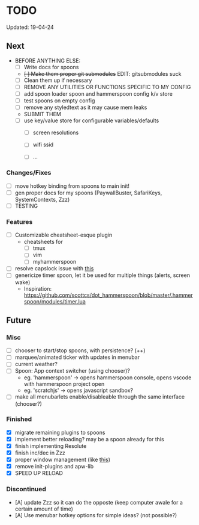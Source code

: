 # TODO

Updated: 19-04-24

## Next

* BEFORE ANYTHING ELSE:
  * [ ] Write docs for spoons
  * ~~[ ] Make them proper git submodules~~ EDIT: gitsubmodules suck
  * [ ] Clean them up if necessary
  * [ ] REMOVE ANY UTILITIES OR FUNCTIONS SPECIFIC TO MY CONFIG
  * [ ] add spoon loader spoon and hammerspoon config k/v store
  * [ ] test spoons on empty config
  * [ ] remove any styledtext as it may cause mem leaks
  * SUBMIT THEM
  * [ ] use key/value store for configurable variables/defaults
  	* [ ] screen resolutions
	* [ ] wifi ssid
	* [ ] ...


### Changes/Fixes

* [ ] move hotkey binding from spoons to main init!
* [ ] gen proper docs for my spoons (PaywallBuster, SafariKeys, SystemContexts, Zzz)
* [ ] TESTING

### Features

* [ ] Customizable cheatsheet-esque plugin
    * cheatsheets for
        * [ ] tmux
        * [ ] vim
        * [ ] myhammerspoon
* [ ] resolve capslock issue with [this](https://gist.github.com/townewgokgok/f2161047b790a2984e438471f383010e)
* [ ] genericize timer spoon, let it be used for multiple things (alerts, screen wake)
  * Inspiration: https://github.com/scottcs/dot_hammerspoon/blob/master/.hammerspoon/modules/timer.lua

## Future

### Misc

* [ ] chooser to start/stop spoons, with persistence? (++)
* [ ] marquee/animated ticker with updates in menubar
* [ ] current weather?
* [ ] Spoon: App context switcher (using chooser)?
    * eg. 'hammerspoon' -> opens hammerspoon console, opens vscode with hammerspoon project open
    * eg. 'scratchjs' -> opens javascript sandbox?
* [ ] make all menubarlets enable/disableable through the same interface (chooser?)

### Finished

* [x] migrate remaining plugins to spoons
* [x] implement better reloading? may be a spoon already for this
* [x] finish implementing Resolute
* [x] finish inc/dec in Zzz
* [x] proper window management (like [this](https://github.com/binesiyu/hammerspoon/blob/c47456e6d1eef0b161fe6784cab9a648eab83b51/ws.lua))
* [x] remove init-plugins and apw-lib
* [x] SPEED UP RELOAD

### Discontinued

* [A] update Zzz so it can do the opposte (keep computer awale for a certain amount of time)
* [A] Use menubar hotkey options for simple ideas? (not possible?)
